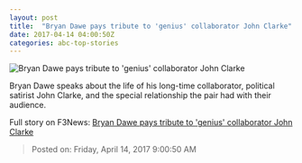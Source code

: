 ```yaml
---
layout: post
title:  "Bryan Dawe pays tribute to 'genius' collaborator John Clarke"
date: 2017-04-14 04:00:50Z
categories: abc-top-stories
---
```


![Bryan Dawe pays tribute to 'genius' collaborator John Clarke](http://www.abc.net.au/news/image/8443994-1x1-700x700.jpg)

Bryan Dawe speaks about the life of his long-time collaborator, political satirist John Clarke, and the special relationship the pair had with their audience.


Full story on F3News: [Bryan Dawe pays tribute to 'genius' collaborator John Clarke](http://www.f3nws.com/n/etbxMB)

> Posted on: Friday, April 14, 2017 9:00:50 AM
